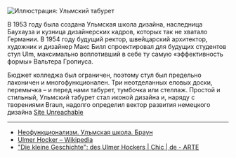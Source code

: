 

![Иллюстрация: Ульмский табурет](https://www.goethe.de/resources/files/jpg1000/hocker-formatkey-jpg-w245.jpg "Ульмский табурет")

В 1953 году была создана Ульмская школа дизайна, наследница Баухауза и кузница дизайнерских кадров, которых так не хватало Германии. В 1954 году будущий ректор, швейцарский архитектор, художник и дизайнер Макс Билл спроектировал для будущих студентов стул Ulm, максимально воплотивший в себе ту самую «эффективность формы» Вальтера Гропиуса. 

Бюджет колледжа был ограничен, поэтому стул был предельно лаконичен и многофункционален. Три неотделанных еловых доски, перемычка – и перед нами табурет, тумбочка или стеллаж. Простой и стильный, Ульмский табурет стал иконой дизайна и, наряду с творениями Braun, надолго определил вектор развития немецкого дизайна
[Site Unreachable](https://www.goethe.de/ins/ru/ru/kul/mag/22120755.html)

---
- [Неофункционализм. Улъмская школа. Браун](https://studopedia.su/11_53544_neofunktsionalizm-ul-mskaya-shkola-braun.html)
- [Ulmer Hocker – Wikipedia](https://de.wikipedia.org/wiki/Ulmer_Hocker)
- ["Die kleine Geschichte": des Ulmer Hockers | Chic | de - ARTE](https://web.archive.org/web/20130924080653/http://www.arte.tv/de/chic/kleine-geschichte/1744112.html)

